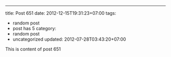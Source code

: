 ---
title: Post 651
date: 2012-12-15T19:31:23+07:00
tags:
  - random post
  - post has 5
category:
  - random post
  - uncategorized
updated: 2012-07-28T03:43:20+07:00

This is content of post 651